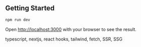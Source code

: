 
## Getting Started
```bash
npm run dev
```
Open [http://localhost:3000](http://localhost:3000) with your browser to see the result.

typescript, nextjs, react hooks, tailwind, fetch, SSR, SSG

